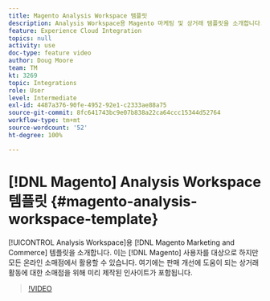 ```yaml
---
title: Magento Analysis Workspace 템플릿
description: Analysis Workspace용 Magento 마케팅 및 상거래 템플릿을 소개합니다.
feature: Experience Cloud Integration
topics: null
activity: use
doc-type: feature video
author: Doug Moore
team: TM
kt: 3269
topic: Integrations
role: User
level: Intermediate
exl-id: 4487a376-90fe-4952-92e1-c2333ae88a75
source-git-commit: 8fc641743bc9e07b838a22ca64ccc15344d52764
workflow-type: tm+mt
source-wordcount: '52'
ht-degree: 100%

---
```


# [!DNL Magento] Analysis Workspace 템플릿 {#magento-analysis-workspace-template}

[!UICONTROL Analysis Workspace]용 [!DNL Magento Marketing and Commerce] 템플릿을 소개합니다. 이는 [!DNL Magento] 사용자를 대상으로 하지만 모든 온라인 소매점에서 활용할 수 있습니다. 여기에는 판매 개선에 도움이 되는 상거래 활동에 대한 소매점을 위해 미리 제작된 인사이트가 포함됩니다.

>[!VIDEO](https://video.tv.adobe.com/v/28164/?quality=12&learn=on)
